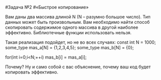 #Задача №2
#«Быстрое копирование»

Вам даны два массива длиной N (N – разумно большое число). Тип данных может быть произвольным. Вам необходимо найти способ скопировать содержимое одного массива в другой наиболее эффективно. Библиотечные функции использовать нельзя.

Такая реализация подойдет, но не во всех случаях:
const int N = 1000;
some_type mas_a[N] = {1,2,3,4,5};
some_type mas_b[N] = {0};

for(int i=0;i<N;++i)
    mas_b[i] = mas_a[i];
	
Почему? Ну и само собой с вас объяснение, почему ваш код будет копировать эффективно.
